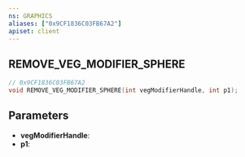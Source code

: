 ```yaml
---
ns: GRAPHICS
aliases: ["0x9CF1836C03FB67A2"]
apiset: client
---
```

## REMOVE_VEG_MODIFIER_SPHERE

```c
// 0x9CF1836C03FB67A2
void REMOVE_VEG_MODIFIER_SPHERE(int vegModifierHandle, int p1);
```


## Parameters
* **vegModifierHandle**:
* **p1**: